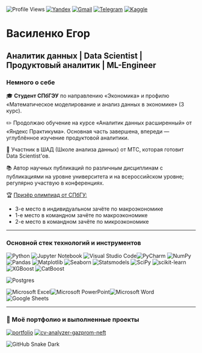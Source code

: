 ![Profile Views](https://komarev.com/ghpvc/?username=KsyLight&style=for-the-badge)
[![Yandex](https://img.shields.io/badge/Yandex-Mail-red?style=for-the-badge&logo=yandex&logoColor=white)](mailto:egor.vasilenko.2004@yandex.ru)
[![Gmail](https://img.shields.io/badge/Gmail-Mail-D14836?style=for-the-badge&logo=gmail&logoColor=white)](mailto:ksylight20.08@gmail.com)
[![Telegram](https://img.shields.io/badge/Telegram-2CA5E0?style=for-the-badge&logo=telegram&logoColor=white)](https://t.me/oknelisavroge)
[![Kaggle](https://img.shields.io/badge/Kaggle-20BEFF?style=for-the-badge&logo=kaggle&logoColor=white)](https://www.kaggle.com/ksylight)

# Василенко Егор
## Аналитик данных |  Data Scientist | Продуктовый аналитик | ML-Engineer

### Немного о себе
🎓 **Студент СПбГЭУ** по направлению «Экономика» и профилю «Математическое моделирование и анализ данных в экономике» (3 курс).

✏️ Продолжаю обучение на курсе «Аналитик данных расширенный» от «Яндекс Практикума». Основная часть завершена, впереди — углублённое изучение продуктовой аналитики.

🌱 Участник в ШАД (Школе анализа данных) от МТС, которая готовит Data Scientist'ов.

📚 Автор научных публикаций по различным дисциплинам с публикациями на уровне университета и на всероссийском уровне; регулярно участвую в конференциях.

🏆 [Призёр олимпиад от СПбГУ:](https://drive.google.com/file/d/1tYB3KIASphLn62NG1RHhZOPWSTQifeKz/view?usp=sharing)
  - 3-е место в индивидуальном зачёте по макроэкономике  
  - 1-е место в командном зачёте по макроэкономике  
  - 2-е место в командном зачёте по микроэкономике

---

### Основной стек технологий и инструментов

![Python](https://img.shields.io/badge/python-3670A0?style=for-the-badge&logo=python&logoColor=ffdd54)
![Jupyter Notebook](https://img.shields.io/badge/jupyter-%23FA0F00.svg?style=for-the-badge&logo=jupyter&logoColor=white)
![Visual Studio Code](https://img.shields.io/badge/Visual%20Studio%20Code-0078d7.svg?style=for-the-badge&logo=visual-studio-code&logoColor=white)![PyCharm](https://img.shields.io/badge/pycharm-143?style=for-the-badge&logo=pycharm&logoColor=black&color=black&labelColor=green)
![NumPy](https://img.shields.io/badge/numpy-%23013243.svg?style=for-the-badge&logo=numpy&logoColor=white)
![Pandas](https://img.shields.io/badge/pandas-%23150458.svg?style=for-the-badge&logo=pandas&logoColor=white)
![Matplotlib](https://img.shields.io/badge/Matplotlib-%23ffffff.svg?style=for-the-badge&logo=Matplotlib&logoColor=black)
![Seaborn](https://img.shields.io/badge/Seaborn-%230C55A5.svg?style=for-the-badge&logoColor=white)
![Statsmodels](https://img.shields.io/badge/statsmodels-blueviolet?style=for-the-badge)
![SciPy](https://img.shields.io/badge/SciPy-%230C55A5.svg?style=for-the-badge&logo=scipy&logoColor=%white)
![scikit-learn](https://img.shields.io/badge/scikit--learn-%23F7931E.svg?style=for-the-badge&logo=scikit-learn&logoColor=white)
![XGBoost](https://img.shields.io/badge/XGBoost-blue?style=for-the-badge)
![CatBoost](https://img.shields.io/badge/CatBoost-yellow?style=for-the-badge)

![Postgres](https://img.shields.io/badge/postgres-%23316192.svg?style=for-the-badge&logo=postgresql&logoColor=white)

![Microsoft Excel](https://img.shields.io/badge/Microsoft_Excel-217346?style=for-the-badge&logo=microsoft-excel&logoColor=white)![Microsoft PowerPoint](https://img.shields.io/badge/Microsoft_PowerPoint-B7472A?style=for-the-badge&logo=microsoft-powerpoint&logoColor=white)![Microsoft Word](https://img.shields.io/badge/Microsoft_Word-2B579A?style=for-the-badge&logo=microsoft-word&logoColor=white)![Google Sheets](https://img.shields.io/badge/Google%20Sheets-34A853?style=for-the-badge&logo=google-sheets&logoColor=white)

---

### 🌟 Моё портфолио и выполненные проекты

[![portfolio](https://github-readme-stats.vercel.app/api/pin/?username=KsyLight&repo=portfolio&theme=radical)](https://github.com/KsyLight/portfolio)
[![cv-analyzer-gazprom-neft](https://github-readme-stats.vercel.app/api/pin/?username=KsyLight&repo=cv-analyzer-gazprom-neft&theme=radical)](https://github.com/KsyLight/cv-analyzer-gazprom-neft)


![GitHub Snake Dark](https://ksylight.github.io/snk/only-svg/github-contribution-grid-snake-dark.svg?palette=github-dark)
